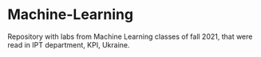 # Machine-Learning
Repository with labs from Machine Learning classes of fall 2021, that were read in IPT department, KPI, Ukraine.
